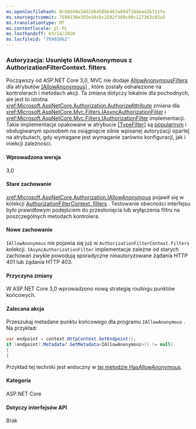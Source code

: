 ```yaml
---
ms.openlocfilehash: 0c88d40e34d2d6458bb463a09d716dea42b711fe
ms.sourcegitcommit: 7588136e355e10cbc2582f389c90c127363c02a5
ms.translationtype: MT
ms.contentlocale: pl-PL
ms.lasthandoff: 03/14/2020
ms.locfileid: "75901662"
---
```

### <a name="authorization-iallowanonymous-removed-from-authorizationfiltercontextfilters"></a>Autoryzacja: Usunięto IAllowAnonymous z AuthorizationFilterContext. filters

Począwszy od ASP.NET Core 3,0, MVC nie dodaje [AllowAnonymousFilters](xref:Microsoft.AspNetCore.Mvc.Authorization.AllowAnonymousFilter) dla atrybutów [[AllowAnonymous]](xref:Microsoft.AspNetCore.Authorization.AllowAnonymousAttribute) , które zostały odnalezione na kontrolerach i metodach akcji. Ta zmiana dotyczy lokalnie dla pochodnych, ale jest to istotna <xref:Microsoft.AspNetCore.Authorization.AuthorizeAttribute> zmiana dla <xref:Microsoft.AspNetCore.Mvc.Filters.IAsyncAuthorizationFilter> i <xref:Microsoft.AspNetCore.Mvc.Filters.IAuthorizationFilter> implementacji. Takie implementacje opakowane w atrybucie [[TypeFilter]](xref:Microsoft.AspNetCore.Mvc.TypeFilterAttribute) są [popularnym](https://stackoverflow.com/a/41348219/608220) i obsługiwanym sposobem na osiągnięcie silnie wpisanej autoryzacji opartej na atrybutach, gdy wymagane jest wymaganie zarówno konfiguracji, jak i iniekcji zależności.

#### <a name="version-introduced"></a>Wprowadzona wersja

3,0

#### <a name="old-behavior"></a>Stare zachowanie

<xref:Microsoft.AspNetCore.Authorization.IAllowAnonymous> pojawił się w kolekcji [AuthorizationFilterContext. filters](xref:Microsoft.AspNetCore.Mvc.Filters.FilterContext.Filters%2A) . Testowanie obecności interfejsu było prawidłowym podejściem do przesłonięcia lub wyłączenia filtru na poszczególnych metodach kontrolera.

#### <a name="new-behavior"></a>Nowe zachowanie

`IAllowAnonymous` nie pojawia się już w `AuthorizationFilterContext.Filters` kolekcji. `IAsyncAuthorizationFilter` implementacje zależne od starych zachowań zwykle powodują sporadyczne nieautoryzowane żądania HTTP 401 lub żądania HTTP 403.

#### <a name="reason-for-change"></a>Przyczyna zmiany

W ASP.NET Core 3,0 wprowadzono nową strategię routingu punktów końcowych.

#### <a name="recommended-action"></a>Zalecana akcja

Przeszukaj metadane punktu końcowego dla programu `IAllowAnonymous` . Na przykład:

```csharp
var endpoint = context.HttpContext.GetEndpoint();
if (endpoint?.Metadata?.GetMetadata<IAllowAnonymous>() != null)
{
}
```

Przykład tej techniki jest widoczny w [tej metodzie HasAllowAnonymous](https://github.com/dotnet/aspnetcore/blob/bd65275148abc9b07a3b59797a88d485341152bf/src/Mvc/Mvc.Core/src/Authorization/AuthorizeFilter.cs#L236).

#### <a name="category"></a>Kategoria

ASP.NET Core

#### <a name="affected-apis"></a>Dotyczy interfejsów API

Brak

<!--

#### Affected APIs

Not detectable via API analysis

-->

